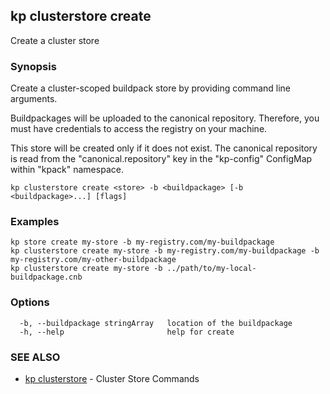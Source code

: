 ## kp clusterstore create

Create a cluster store

### Synopsis

Create a cluster-scoped buildpack store by providing command line arguments.

Buildpackages will be uploaded to the canonical repository.
Therefore, you must have credentials to access the registry on your machine.

This store will be created only if it does not exist.
The canonical repository is read from the "canonical.repository" key in the "kp-config" ConfigMap within "kpack" namespace.


```
kp clusterstore create <store> -b <buildpackage> [-b <buildpackage>...] [flags]
```

### Examples

```
kp store create my-store -b my-registry.com/my-buildpackage
kp clusterstore create my-store -b my-registry.com/my-buildpackage -b my-registry.com/my-other-buildpackage
kp clusterstore create my-store -b ../path/to/my-local-buildpackage.cnb
```

### Options

```
  -b, --buildpackage stringArray   location of the buildpackage
  -h, --help                       help for create
```

### SEE ALSO

* [kp clusterstore](kp_clusterstore.md)	 - Cluster Store Commands

